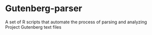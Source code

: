 # Gutenberg-parser
A set of R scripts that automate the process of parsing and analyzing Project Gutenberg text files
